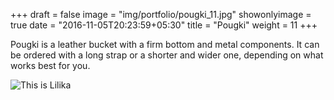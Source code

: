 +++
draft = false
image = "img/portfolio/pougki_11.jpg"
showonlyimage = true
date = "2016-11-05T20:23:59+05:30"
title = "Pougki"
weight = 11
+++

Pougki is a leather bucket with a firm bottom and metal components. It can be ordered with a long strap or a shorter and wider one, depending on what works best for you.
<!--more-->

![This is Lilika][1]

[1]: /img/portfolio/pougki_11.jpg
